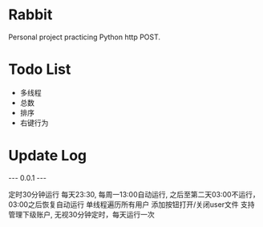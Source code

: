 # Rabbit
Personal project practicing Python http POST.

# Todo List
- 多线程
- 总数
- 排序
- 右键行为

# Update Log

--- 0.0.1 ---

定时30分钟运行
每天23:30, 每周一13:00自动运行, 之后至第二天03:00不运行，03:00之后恢复自动运行
单线程遍历所有用户
添加按钮打开/关闭user文件
支持管理下级账户, 无视30分钟定时，每天运行一次
